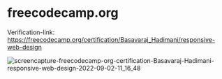 # freecodecamp.org

Verification-link: https://freecodecamp.org/certification/Basavaraj_Hadimani/responsive-web-design

![screencapture-freecodecamp-org-certification-Basavaraj-Hadimani-responsive-web-design-2022-09-02-11_16_48](https://user-images.githubusercontent.com/106008685/188067482-10e8ee29-bb77-4391-94ee-d60ef8b7bb91.png)
